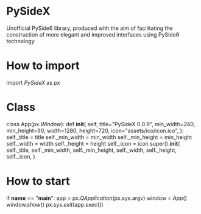# PySideX
Unofficial PySide6 library, produced with the aim of facilitating the construction of more elegant and improved interfaces using PySide6 technology

# How to import
import *PySideX* as *px*

# Class
class App(px.*Window*):
    def __init__(
        self,
        title="PySideX 0.0.9",
        min_width=240,
        min_height=90,
        width=1280,
        height=720,
        icon="assets/ico/icon.ico",
    ):
        self._title = title
        self._min_width = min_width
        self._min_height = min_height
        self._width = width
        self._height = height
        self._icon = icon
        super().__init__(
            self._title,
            self._min_width,
            self._min_height,
            self._width,
            self._height,
            self._icon,
        )

# How to start
if __name__ == "__main__":
    app = px.*QApplication*(px.sys.argv)
    window = *App*()
    window.*show*()
    px.sys._exit_(app._exec_())

